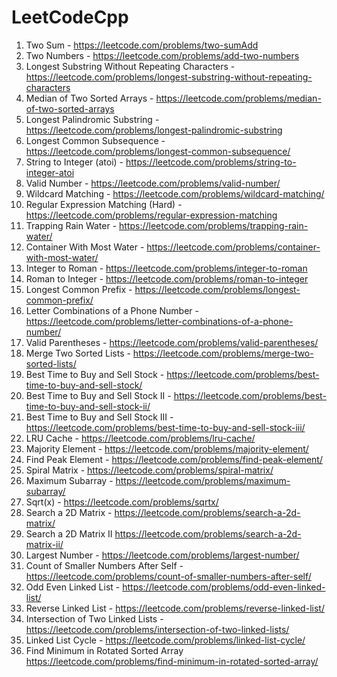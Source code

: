 # LeetCodeCpp
1. Two Sum - https://leetcode.com/problems/two-sumAdd
2. Two Numbers - https://leetcode.com/problems/add-two-numbers
3. Longest Substring Without Repeating Characters - https://leetcode.com/problems/longest-substring-without-repeating-characters
4. Median of Two Sorted Arrays - https://leetcode.com/problems/median-of-two-sorted-arrays
5. Longest Palindromic Substring - https://leetcode.com/problems/longest-palindromic-substring
6. Longest Common Subsequence - https://leetcode.com/problems/longest-common-subsequence/
7. String to Integer (atoi) - https://leetcode.com/problems/string-to-integer-atoi
8. Valid Number - https://leetcode.com/problems/valid-number/
9. Wildcard Matching - https://leetcode.com/problems/wildcard-matching/
10. Regular Expression Matching (Hard) - https://leetcode.com/problems/regular-expression-matching
11. Trapping Rain Water - https://leetcode.com/problems/trapping-rain-water/
12. Container With Most Water - https://leetcode.com/problems/container-with-most-water/
13. Integer to Roman - https://leetcode.com/problems/integer-to-roman
14. Roman to Integer - https://leetcode.com/problems/roman-to-integer
15. Longest Common Prefix - https://leetcode.com/problems/longest-common-prefix/
16. Letter Combinations of a Phone Number - https://leetcode.com/problems/letter-combinations-of-a-phone-number/
17. Valid Parentheses - https://leetcode.com/problems/valid-parentheses/
18. Merge Two Sorted Lists - https://leetcode.com/problems/merge-two-sorted-lists/
19. Best Time to Buy and Sell Stock - https://leetcode.com/problems/best-time-to-buy-and-sell-stock/
20. Best Time to Buy and Sell Stock II - https://leetcode.com/problems/best-time-to-buy-and-sell-stock-ii/
21. Best Time to Buy and Sell Stock III - https://leetcode.com/problems/best-time-to-buy-and-sell-stock-iii/
22. LRU Cache - https://leetcode.com/problems/lru-cache/
23. Majority Element - https://leetcode.com/problems/majority-element/
24. Find Peak Element - https://leetcode.com/problems/find-peak-element/
25. Spiral Matrix - https://leetcode.com/problems/spiral-matrix/
26. Maximum Subarray - https://leetcode.com/problems/maximum-subarray/
27. Sqrt(x) - https://leetcode.com/problems/sqrtx/
28. Search a 2D Matrix - https://leetcode.com/problems/search-a-2d-matrix/
29. Search a 2D Matrix II https://leetcode.com/problems/search-a-2d-matrix-ii/
30. Largest Number - https://leetcode.com/problems/largest-number/
31. Count of Smaller Numbers After Self - https://leetcode.com/problems/count-of-smaller-numbers-after-self/
32. Odd Even Linked List - https://leetcode.com/problems/odd-even-linked-list/
33. Reverse Linked List - https://leetcode.com/problems/reverse-linked-list/
34. Intersection of Two Linked Lists - https://leetcode.com/problems/intersection-of-two-linked-lists/
35. Linked List Cycle - https://leetcode.com/problems/linked-list-cycle/
36. Find Minimum in Rotated Sorted Array https://leetcode.com/problems/find-minimum-in-rotated-sorted-array/
